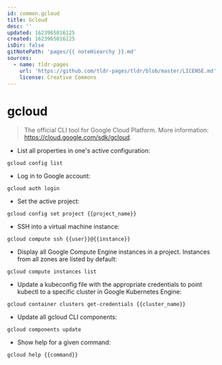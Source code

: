 ```yaml
---
id: common.gcloud
title: Gcloud
desc: ''
updated: 1623965016125
created: 1623965016125
isDir: false
gitNotePath: 'pages/{{ noteHiearchy }}.md'
sources:
  - name: tldr-pages
    url: 'https://github.com/tldr-pages/tldr/blob/master/LICENSE.md'
    license: Creative Commons
---
```

# gcloud

> The official CLI tool for Google Cloud Platform.
> More information: <https://cloud.google.com/sdk/gcloud>.

- List all properties in one's active configuration:

`gcloud config list`

- Log in to Google account:

`gcloud auth login`

- Set the active project:

`gcloud config set project {{project_name}}`

- SSH into a virtual machine instance:

`gcloud compute ssh {{user}}@{{instance}} `

- Display all Google Compute Engine instances in a project. Instances from all zones are listed by default:

`gcloud compute instances list`

- Update a kubeconfig file with the appropriate credentials to point kubectl to a specific cluster in Google Kubernetes Engine:

`gcloud container clusters get-credentials {{cluster_name}}`

- Update all gcloud CLI components:

`gcloud components update`

- Show help for a given command:

`gcloud help {{command}}`

